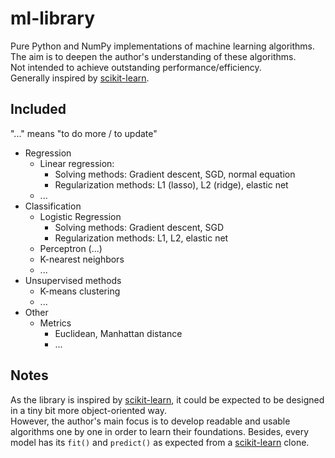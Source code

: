 # ml-library
Pure Python and NumPy implementations of machine learning algorithms.  
The aim is to deepen the author's understanding of these algorithms.  
Not intended to achieve outstanding performance/efficiency.  
Generally inspired by [scikit-learn](https://github.com/scikit-learn/scikit-learn).

## Included
"..." means "to do more / to update"
- Regression
  * Linear regression:
    * Solving methods: Gradient descent, SGD, normal equation
    * Regularization methods: L1 (lasso), L2 (ridge), elastic net
  * ...
- Classification
  * Logistic Regression
    * Solving methods: Gradient descent, SGD
    * Regularization methods: L1, L2, elastic net
  * Perceptron (...)
  * K-nearest neighbors
  * ...
- Unsupervised methods
  * K-means clustering
  * ...
- Other
  * Metrics
    * Euclidean, Manhattan distance
    * ...

## Notes
As the library is inspired by [scikit-learn](https://github.com/scikit-learn/scikit-learn), it could be expected to be designed in a tiny bit more object-oriented way.  
However, the author's main focus is to develop readable and usable algorithms one by one in order to learn their foundations. Besides, every model has its `fit()` and `predict()` as expected from a [scikit-learn](https://github.com/scikit-learn/scikit-learn) clone.
